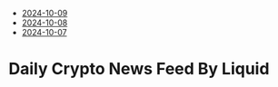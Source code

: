 * [2024-10-09](./days/2024-10-09.md)
* [2024-10-08](./days/2024-10-08.md)
* [2024-10-07](./days/2024-10-07.md)

# Daily Crypto News Feed By Liquid
